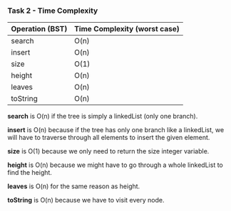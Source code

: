### Task 2 - Time Complexity

| Operation (BST)     | Time Complexity (worst case)        |
| ------------------- | -------------------------------     |
| search              |              O(n)                   |
| insert              |              O(n)                   |
| size                |              O(1)                   |
| height              |              O(n)                   |
| leaves              |              O(n)                   |
| toString            |              O(n)                   |

**search** is O(n) if the tree is simply a linkedList (only one branch).

**insert** is O(n) because if the tree has only one branch like a linkedList, we will have to traverse through all elements to insert the given element.

**size** is O(1) because we only need to return the size integer variable.

**height** is O(n) because we might have to go through a whole linkedList to find the height.  

**leaves** is O(n) for the same reason as height. 

**toString** is O(n) because we have to visit every node.  

